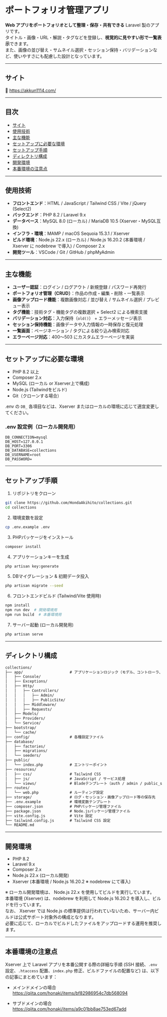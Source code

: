 # ポートフォリオ管理アプリ

**Web アプリをポートフォリオとして整理・保存・共有できる** Laravel 製のアプリです。  
タイトル・画像・URL・解説・タグなどを登録し、**視覚的に見やすい形で一覧表示**できます。  
また、画像の並び替え・サムネイル選択・セッション保持・バリデーションなど、使いやすさにも配慮した設計となっています。

---

## サイト

🔗 https://akkun1114.com/

---

## 目次

- [サイト](#サイト)
- [使用技術](#使用技術)
- [主な機能](#主な機能)
- [セットアップに必要な環境](#セットアップに必要な環境)
- [セットアップ手順](#セットアップ手順)
- [ディレクトリ構成](#ディレクトリ構成)
- [開発環境](#開発環境)
- [本番環境の注意点](#本番環境の注意点)
  
---

## 使用技術

- **フロントエンド**：HTML / JavaScript / Tailwind CSS / Vite / jQuery (Select2)
- **バックエンド**：PHP 8.2 / Laravel 9.x  
- **データベース**：MySQL 8.0 (ローカル) / MariaDB 10.5 (Xserver・MySQL互換)  
- **インフラ・環境**：MAMP / macOS Sequoia 15.3.1 / Xserver  
- **ビルド環境**：Node.js 22.x (ローカル) / Node.js 16.20.2 (本番環境 / Xserver に nodebrew で導入) / Composer 2.x  
- **開発ツール**：VSCode / Git / GitHub / phpMyAdmin  

---

## 主な機能

- **ユーザー認証**：ログイン / ログアウト / 新規登録 / パスワード再発行  
- **ポートフォリオ管理（CRUD）**：作品の作成・編集・削除・一覧表示  
- **画像アップロード機能**：複数画像対応 / 並び替え / サムネイル選択 / プレビュー表示  
- **タグ機能**：技術タグ・機能タグの複数選択 + Select2 による検索支援  
- **バリデーション対応**：入力保持（`old()`） + エラーメッセージ表示  
- **セッション保持機能**：画像データや入力情報の一時保存と復元処理  
- **一覧画面**：ページネーション / タグによる絞り込み検索対応  
- **エラーページ対応**：400〜503 にカスタムエラーページを実装  

---

## セットアップに必要な環境

- PHP 8.2 以上
- Composer 2.x
- MySQL (ローカル or Xserver上で構成)
- Node.js (Tailwindをビルド)
- Git（クローンする場合）

.env の `DB_` 各項目などは、Xserver またはローカルの環境に応じて適宜変更してください。

### .env 設定例（ローカル開発用）

```env
DB_CONNECTION=mysql
DB_HOST=127.0.0.1
DB_PORT=3306
DB_DATABASE=collections
DB_USERNAME=root
DB_PASSWORD=
```

---

## セットアップ手順

1. リポジトリをクローン
```bash
git clone https://github.com/HondaAkihito/collections.git
cd collections
```
2. 環境変数を設定
```bash
cp .env.example .env
```
3. PHPパッケージをインストール
```bash
composer install
```
4. アプリケーションキーを生成
```bash
php artisan key:generate
```
5. DBマイグレーション & 初期データ投入
```bash
php artisan migrate --seed
```
6. フロントエンドビルド (Tailwind/Vite 使用時)
```bash
npm install
npm run dev  # 開発環境用
npm run build  # 本番環境用
```
7. サーバー起動 (ローカル開発用)
```bash
php artisan serve
```

---

## ディレクトリ構成

```txt
collections/
├── app/                     # アプリケーションロジック（モデル、コントローラ、サービスなど）
│   ├── Console/
│   ├── Exceptions/
│   ├── Http/
│   │   ├── Controllers/
│   │   │   ├── Admin/
│   │   │   ├── PublicSite/
│   │   ├── Middleware/
│   │   ├── Requests/
│   ├── Models/
│   ├── Providers/
│   └── Service/
├── bootstrap/
│   └── cache/
├── config/                  # 各種設定ファイル
├── database/
│   ├── factories/
│   ├── migrations/
│   └── seeders/
├── public/
│   └── index.php            # エントリーポイント
├── resources/
│   ├── css/                 # Tailwind CSS
│   ├── js/                  # JavaScript / サービス処理
│   └── views/               # Bladeテンプレート（auth / admin / public_site など）
├── routes/
│   └── web.php              # ルーティング設定
├── storage/                 # ログ・セッション・画像アップロード等の保存先
├── .env.example             # 環境変数テンプレート
├── composer.json            # PHPパッケージ管理ファイル
├── package.json             # Node.jsパッケージ管理ファイル
├── vite.config.js           # Vite 設定
├── tailwind.config.js       # Tailwind CSS 設定
└── README.md
```

---

## 開発環境

- PHP 8.2
- Laravel 9.x
- Composer 2.x
- Node.js 22.x (ローカル開発)
- Xserver (本番環境 / Node.js 16.20.2 ※ nodebrew にて導入)

※ ローカル開発環境は、 Node.js 22.x を使用してビルドを実行しています。  
本番環境 (Xserver) は、nodebrew を利用して Node.js 16.20.2 を導入し、ビルドを行っています。  
なお、 Xserver では Node.js の標準提供は行われていないため、サーバー内ビルドは公式サポート対象外の構成となります。  
必要に応じて、ローカルでビルドしたファイルをアップロードする運用を推奨します。

---

## 本番環境の注意点

Xserver 上で Laravel アプリを本番公開する際の詳細な手順 (SSH 接続、`.env` 設定、`.htaccess` 配置、`index.php` 修正、ビルドファイルの配置など) は、以下の記事にまとめています：

- メインドメインの場合  
  https://qiita.com/honaki/items/bf82986954c7db568094

- サブドメインの場合  
  https://qiita.com/honaki/items/a9c01bb8ae753ed67add
